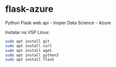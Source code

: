 # flask-azure
Python Flask web api - Insper Data Science - Azure

Instalar na VSP Linux:

```bash
sudo apt install git
sudo apt install curl
sudo apt install wget
sudo apt install python3
sudo apt install flask
```
